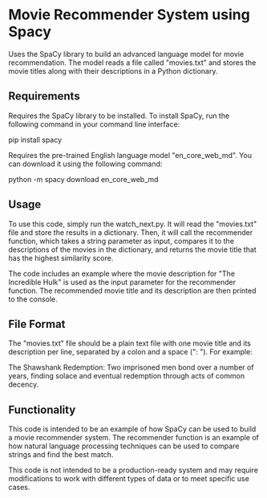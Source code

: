 # Movie Recommender System using Spacy
Uses the SpaCy library to build an advanced language model for movie recommendation. The model reads a file called "movies.txt" and stores the movie titles along with their descriptions in a Python dictionary.

## Requirements
Requires the SpaCy library to be installed. To install SpaCy, run the following command in your command line interface:

pip install spacy

Requires the pre-trained English language model "en_core_web_md". You can download it using the following command:

python -m spacy download en_core_web_md

## Usage
To use this code, simply run the watch_next.py. It will read the "movies.txt" file and store the results in a dictionary. Then, it will call the recommender function, which takes a string parameter as input, compares it to the descriptions of the movies in the dictionary, and returns the movie title that has the highest similarity score.

The code includes an example where the movie description for "The Incredible Hulk" is used as the input parameter for the recommender function. The recommended movie title and its description are then printed to the console.

## File Format
The "movies.txt" file should be a plain text file with one movie title and its description per line, separated by a colon and a space (": "). For example:

The Shawshank Redemption: Two imprisoned men bond over a number of years, finding solace and eventual redemption through acts of common decency.

## Functionality
This code is intended to be an example of how SpaCy can be used to build a movie recommender system. The recommender function is an example of how natural language processing techniques can be used to compare strings and find the best match.

This code is not intended to be a production-ready system and may require modifications to work with different types of data or to meet specific use cases.
